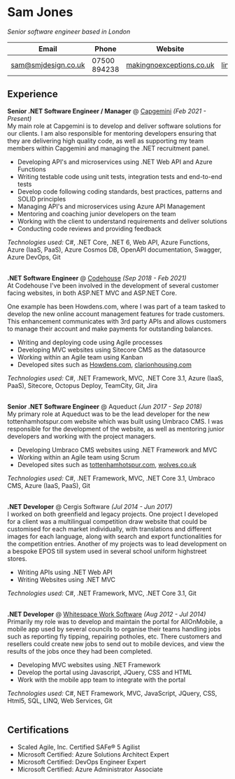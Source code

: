 # Sam Jones

_Senior software engineer based in London_


| Email | Phone | Website | LinkedIn | GitHub |
|--|--|--|--|--|
| [sam@smjdesign.co.uk](mailto:sam@smjdesign.co.uk) | 07500 894238 | [makingnoexceptions.co.uk](https://www.makingnoexceptions.co.uk/) | [linkedin.com/in/samjones00](http://www.linkedin.com/in/samjones00) | [github.com/samjones00](https://github.com/samjones00/) |

## Experience

**Senior .NET Software Engineer / Manager** @ [Capgemini](https://www.capgemini.com/) _(Feb 2021 - Present)_ <br>
My main role at Capgemini is to develop and deliver software solutions for our clients. I am also responsible for mentoring developers ensuring that they are delivering high quality code, as well as supporting my team members within Capgemini and managing the .NET recruitment panel.
  - Developing API's and microservices using .NET Web API and Azure Functions
  - Writing testable code using unit tests, integration tests and end-to-end tests
  - Develop code following coding standards, best practices, patterns and SOLID principles
  - Managing API's and microservices using Azure API Management
  - Mentoring and coaching junior developers on the team
  - Working with the client to understand requirements and deliver solutions
  - Conducting code reviews and providing feedback

  _Technologies used:_ C#, .NET Core, .NET 6, Web API, Azure Functions, Azure (IaaS, PaaS), Azure Cosmos DB, OpenAPI documentation, Swagger, Azure DevOps, Git
<br><br>

**.NET Software Engineer** @ [Codehouse](https://www.codehousegroup.com/) _(Sep 2018 - Feb 2021)_ <br>
At Codehouse I've been involved in the development of several customer facing websites, in both ASP.NET MVC and ASP.NET Core.

One example has been Howdens.com, where I was part of a team tasked to develop the new online account management features for trade customers. This enhancement communicates with 3rd party APIs and allows customers to manage their account and make payments for outstanding balances.

  - Writing and deploying code using Agile processes
  - Developing MVC websites using Sitecore CMS as the datasource
  - Working within an Agile team using Kanban
  - Developed sites such as [Howdens.com](http://www.howdens.com), [clarionhousing.com](https://www.myclarionhousing.com/)
  
_Technologies used:_ C#, .NET Framework, MVC, .NET Core 3.1, Azure (IaaS, PaaS), Sitecore, Octopus Deploy, TeamCity, Git, Jira
<br><br>

**Senior .NET Software Engineer** @ Aqueduct _(Jun 2017 - Sep 2018)_ <br>
My primary role at Aqueduct was to be the lead developer for the new tottenhamhotspur.com website which was built using Umbraco CMS. I was responsible for the development of the website, as well as mentoring junior developers and working with the project managers.
  - Developing Umbraco CMS websites using .NET Framework and MVC
  - Working within an Agile team using Scrum
  - Developed sites such as [tottenhamhotspur.com](https://www.tottenhamhotspur.com/), [wolves.co.uk](https://www.wolves.co.uk/)

_Technologies used:_ C#, .NET Framework, MVC, .NET Core 3.1, Umbraco CMS, Azure (IaaS, PaaS), Git
<br><br>

**.NET Developer** @ Cergis Software _(Jul 2014 - Jun 2017)_ <br>
I worked on both greenfield and legacy projects. One project I developed for a client was a multilingual competition draw website that could be customised for each market individually, with translations and different images for each language, along with search and export functionalities for the competition entries. Another of my projects was to lead development on a bespoke EPOS till system used in several school uniform highstreet stores.
  - Writing APIs using .NET Web API
  - Writing Websites using .NET MVC

_Technologies used:_ C#, .NET Framework, MVC, .NET Core 3.1, Git
<br><br>

**.NET Developer** @ [Whitespace Work Software](https://whitespacews.com/) _(Aug 2012 - Jul 2014)_ <br>
Primarily my role was to develop and maintain the portal for AllOnMobile, a mobile app used by several councils to organise their teams handling jobs such as reporting fly tipping, repairing potholes, etc. There customers and resellers could create new jobs to send out to mobile devices, and view the results of the jobs once they had been completed.
  - Developing MVC websites using .NET Framework
  - Develop the portal using Javascript, JQuery, CSS and HTML
  - Work with the mobile app team to integrate with the portal

_Technologies used:_ C#, NET Framework, MVC, JavaScript, JQuery, CSS, Html5, SQL, LINQ, Web Services, Git
<br><br>

## Certifications 
* Scaled Agile, Inc. Certified SAFe® 5 Agilist
* Microsoft Certified: Azure Solutions Architect Expert
* Microsoft Certified: DevOps Engineer Expert
* Microsoft Certified: Azure Administrator Associate
